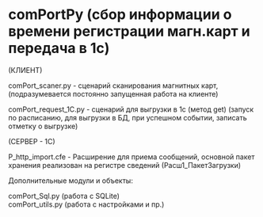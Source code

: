 # comPortPy (сбор информации о времени регистрации магн.карт и передача в 1с)

(КЛИЕНТ)

comPort_scaner.py - сценарий сканирования магнитных карт, (подразумевается постоянно запущенная работа на клиенте)

comPort_request_1C.py - сценарий для выгрузки в 1с (метод get) (запуск по расписанию, для выгрузки в БД, при успешном событии, записать отметку о выгрузке)

(СЕРВЕР - 1С)

Р_http_import.cfe - Расширение для приема сообщений, основной пакет хранения реализован на регистре сведений (Расш1_ПакетЗагрузки)


Дополнительные модули и объекты:

  comPort_Sql.py (работа с SQLite)   
  comPort_utils.py (работа с настройками и пр.)

